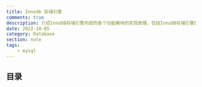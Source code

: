 ```yaml
---
title: Innodb 存储引擎
comments: true
description: 介绍InnoDB存储引擎内部的各个功能模块的实现原理，包括InnoDB存储引擎的体系结构、内存中的数据结构、基于InnoDB存储引擎的表和页的物理存储、索引与算法、文件、锁、事务、备份与恢复，以及InnoDB的性能调优等重要的知识
date: 2022-10-05
category: Database
section: note
tags:
    - mysql
---
```


## 目录